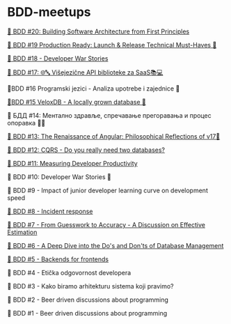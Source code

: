 # BDD-meetups

[📣 BDD #20: Building Software Architecture from First Principles](https://github.com/DevelopersClubRS/BDD-meetups/tree/main/BDD-20) 

[📣 BDD #19 Production Ready: Launch & Release Technical Must-Haves 🚀](https://github.com/DevelopersClubRS/BDD-meetups/tree/main/BDD-19)

[📣 BDD #18 - Developer War Stories](https://github.com/DevelopersClubRS/BDD-meetups/tree/main/BDD-18)

[📣 BDD #17: 🌐🔤 Višejezične API biblioteke za SaaS📚💻](https://github.com/DevelopersClubRS/BDD-meetups/tree/main/BDD-17)

📣BDD #16 Programski jezici - Analiza upotrebe i zajednice 🚀

[📣BDD #15 VeloxDB - A locally grown database 🚀](https://github.com/DevelopersClubRS/BDD-meetups/tree/main/BDD-15)

📣 БДД #14: Ментално здравље, спречавање прегоравања и процес опоравка 🌟🧠

[📣 BDD #13: The Renaissance of Angular: Philosophical Reflections of v17🌌](https://github.com/DevelopersClubRS/BDD-meetups/tree/main/BDD-13)

[ 📣 BDD #12: CQRS - Do you really need two databases?](https://github.com/DevelopersClubRS/BDD-meetups/tree/main/BDD-12)

[📣 BDD #11: Measuring Developer Productivity](https://github.com/DevelopersClubRS/BDD-meetups/tree/main/BDD-11)

📣 BDD #10: Developer War Stories 🚀

📣 BDD #9 - Impact of junior developer learning curve on development speed

[📣 BDD #8 - Incident response](https://github.com/DevelopersClubRS/BDD-meetups/tree/main/BDD-8)

[📣 BDD #7 - From Guesswork to Accuracy - A Discussion on Effective Estimation](https://github.com/DevelopersClubRS/BDD-meetups/tree/main/BDD-7)

[📣 BDD #6 - A Deep Dive into the Do's and Don'ts of Database Management](https://github.com/DevelopersClubRS/BDD-meetups/tree/main/BDD-6)

[📣 BDD #5 - Backends for frontends](https://github.com/DevelopersClubRS/BDD-meetups/tree/main/BDD-5)

📣 BDD #4 - Etička odgovornost developera

📣 BDD #3 - Kako biramo arhitekturu sistema koji pravimo?

📣 BDD #2 - Beer driven discussions about programming

📣 BDD #1 - Beer driven discussions about programming
